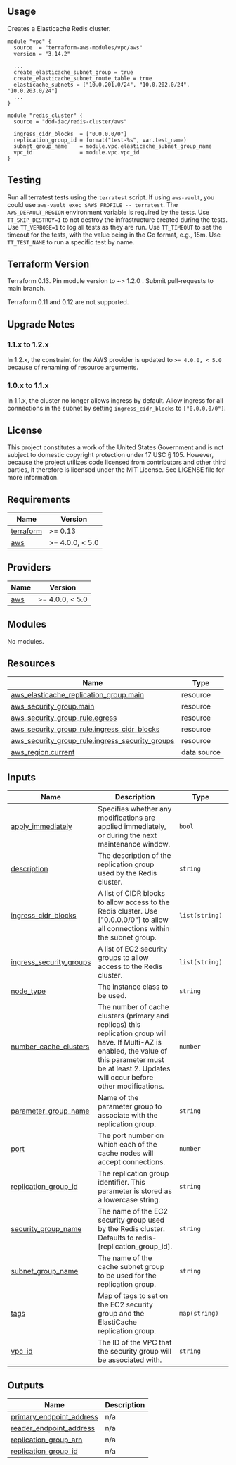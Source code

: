 <!-- BEGINNING OF PRE-COMMIT-TERRAFORM DOCS HOOK -->
## Usage

Creates a Elasticache Redis cluster.

```hcl
module "vpc" {
  source  = "terraform-aws-modules/vpc/aws"
  version = "3.14.2"

  ...
  create_elasticache_subnet_group = true
  create_elasticache_subnet_route_table = true
  elasticache_subnets = ["10.0.201.0/24", "10.0.202.0/24", "10.0.203.0/24"]
  ...
}

module "redis_cluster" {
  source = "dod-iac/redis-cluster/aws"

  ingress_cidr_blocks  = ["0.0.0.0/0"]
  replication_group_id = format("test-%s", var.test_name)
  subnet_group_name    = module.vpc.elasticache_subnet_group_name
  vpc_id               = module.vpc.vpc_id
}

```

## Testing

Run all terratest tests using the `terratest` script.  If using `aws-vault`, you could use `aws-vault exec $AWS_PROFILE -- terratest`.  The `AWS_DEFAULT_REGION` environment variable is required by the tests.  Use `TT_SKIP_DESTROY=1` to not destroy the infrastructure created during the tests.  Use `TT_VERBOSE=1` to log all tests as they are run.  Use `TT_TIMEOUT` to set the timeout for the tests, with the value being in the Go format, e.g., 15m.  Use `TT_TEST_NAME` to run a specific test by name.

## Terraform Version

Terraform 0.13. Pin module version to ~> 1.2.0 . Submit pull-requests to main branch.

Terraform 0.11 and 0.12 are not supported.

## Upgrade Notes

### 1.1.x to 1.2.x

In 1.2.x, the constraint for the AWS provider is updated to `>= 4.0.0, < 5.0` because of renaming of resource arguments.

### 1.0.x to 1.1.x

In 1.1.x, the cluster no longer allows ingress by default.  Allow ingress for all connections in the subnet by setting `ingress_cidr_blocks` to `["0.0.0.0/0"]`.

## License

This project constitutes a work of the United States Government and is not subject to domestic copyright protection under 17 USC § 105.  However, because the project utilizes code licensed from contributors and other third parties, it therefore is licensed under the MIT License.  See LICENSE file for more information.

## Requirements

| Name | Version |
|------|---------|
| <a name="requirement_terraform"></a> [terraform](#requirement\_terraform) | >= 0.13 |
| <a name="requirement_aws"></a> [aws](#requirement\_aws) | >= 4.0.0, < 5.0 |

## Providers

| Name | Version |
|------|---------|
| <a name="provider_aws"></a> [aws](#provider\_aws) | >= 4.0.0, < 5.0 |

## Modules

No modules.

## Resources

| Name | Type |
|------|------|
| [aws_elasticache_replication_group.main](https://registry.terraform.io/providers/hashicorp/aws/latest/docs/resources/elasticache_replication_group) | resource |
| [aws_security_group.main](https://registry.terraform.io/providers/hashicorp/aws/latest/docs/resources/security_group) | resource |
| [aws_security_group_rule.egress](https://registry.terraform.io/providers/hashicorp/aws/latest/docs/resources/security_group_rule) | resource |
| [aws_security_group_rule.ingress_cidr_blocks](https://registry.terraform.io/providers/hashicorp/aws/latest/docs/resources/security_group_rule) | resource |
| [aws_security_group_rule.ingress_security_groups](https://registry.terraform.io/providers/hashicorp/aws/latest/docs/resources/security_group_rule) | resource |
| [aws_region.current](https://registry.terraform.io/providers/hashicorp/aws/latest/docs/data-sources/region) | data source |

## Inputs

| Name | Description | Type | Default | Required |
|------|-------------|------|---------|:--------:|
| <a name="input_apply_immediately"></a> [apply\_immediately](#input\_apply\_immediately) | Specifies whether any modifications are applied immediately, or during the next maintenance window. | `bool` | `true` | no |
| <a name="input_description"></a> [description](#input\_description) | The description of the replication group used by the Redis cluster. | `string` | `"A Redis cluster on Amazon ElastiCache."` | no |
| <a name="input_ingress_cidr_blocks"></a> [ingress\_cidr\_blocks](#input\_ingress\_cidr\_blocks) | A list of CIDR blocks to allow access to the Redis cluster.  Use ["0.0.0.0/0"] to allow all connections within the subnet group. | `list(string)` | `[]` | no |
| <a name="input_ingress_security_groups"></a> [ingress\_security\_groups](#input\_ingress\_security\_groups) | A list of EC2 security groups to allow access to the Redis cluster. | `list(string)` | `[]` | no |
| <a name="input_node_type"></a> [node\_type](#input\_node\_type) | The instance class to be used. | `string` | `"cache.m5.large"` | no |
| <a name="input_number_cache_clusters"></a> [number\_cache\_clusters](#input\_number\_cache\_clusters) | The number of cache clusters (primary and replicas) this replication group will have. If Multi-AZ is enabled, the value of this parameter must be at least 2. Updates will occur before other modifications. | `number` | `2` | no |
| <a name="input_parameter_group_name"></a> [parameter\_group\_name](#input\_parameter\_group\_name) | Name of the parameter group to associate with the replication group. | `string` | `"default.redis7"` | no |
| <a name="input_port"></a> [port](#input\_port) | The port number on which each of the cache nodes will accept connections. | `number` | `6379` | no |
| <a name="input_replication_group_id"></a> [replication\_group\_id](#input\_replication\_group\_id) | The replication group identifier. This parameter is stored as a lowercase string. | `string` | n/a | yes |
| <a name="input_security_group_name"></a> [security\_group\_name](#input\_security\_group\_name) | The name of the EC2 security group used by the Redis cluster.  Defaults to redis-[replication\_group\_id]. | `string` | `""` | no |
| <a name="input_subnet_group_name"></a> [subnet\_group\_name](#input\_subnet\_group\_name) | The name of the cache subnet group to be used for the replication group. | `string` | n/a | yes |
| <a name="input_tags"></a> [tags](#input\_tags) | Map of tags to set on the EC2 security group and the ElastiCache replication group. | `map(string)` | `{}` | no |
| <a name="input_vpc_id"></a> [vpc\_id](#input\_vpc\_id) | The ID of the VPC that the security group will be associated with. | `string` | n/a | yes |

## Outputs

| Name | Description |
|------|-------------|
| <a name="output_primary_endpoint_address"></a> [primary\_endpoint\_address](#output\_primary\_endpoint\_address) | n/a |
| <a name="output_reader_endpoint_address"></a> [reader\_endpoint\_address](#output\_reader\_endpoint\_address) | n/a |
| <a name="output_replication_group_arn"></a> [replication\_group\_arn](#output\_replication\_group\_arn) | n/a |
| <a name="output_replication_group_id"></a> [replication\_group\_id](#output\_replication\_group\_id) | n/a |
<!-- END OF PRE-COMMIT-TERRAFORM DOCS HOOK -->
